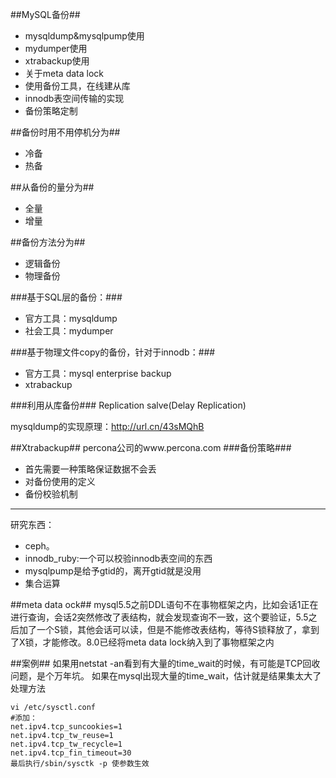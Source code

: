 ##MySQL备份##
+ mysqldump&mysqlpump使用
+ mydumper使用
+ xtrabackup使用
+ 关于meta data lock
+ 使用备份工具，在线建从库
+ innodb表空间传输的实现
+ 备份策略定制

##备份时用不用停机分为##
+ 冷备
+ 热备

##从备份的量分为##
+ 全量
+ 增量

##备份方法分为##
+ 逻辑备份
+ 物理备份

###基于SQL层的备份：###
+ 官方工具：mysqldump 
+ 社会工具：mydumper

###基于物理文件copy的备份，针对于innodb：###
+ 官方工具：mysql enterprise backup
+ xtrabackup

###利用从库备份###
Replication salve(Delay Replication)

mysqldump的实现原理：http://url.cn/43sMQhB

##Xtrabackup##
percona公司的www.percona.com 
###备份策略###
+ 首先需要一种策略保证数据不会丢
+ 对备份使用的定义
+ 备份校验机制
------

研究东西：
+ ceph。
+ innodb_ruby:一个可以校验innodb表空间的东西
+ mysqlpump是给予gtid的，离开gtid就是没用
+ 集合运算

##meta data ock##
mysql5.5之前DDL语句不在事物框架之内，比如会话1正在进行查询，会话2突然修改了表结构，就会发现查询不一致，这个要验证，5.5之后加了一个S锁，其他会话可以读，但是不能修改表结构，等待S锁释放了，拿到了X锁，才能修改。8.0已经将meta data lock纳入到了事物框架之内

##案例##
如果用netstat -an看到有大量的time_wait的时候，有可能是TCP回收问题，是个万年坑。
如果在mysql出现大量的time_wait，估计就是结果集太大了
处理方法
```
vi /etc/sysctl.conf 
#添加：
net.ipv4.tcp_suncookies=1
net.ipv4.tcp_tw_reuse=1
net.ipv4.tcp_tw_recycle=1
net.ipv4.tcp_fin_timeout=30
最后执行/sbin/sysctk -p 使参数生效
```


